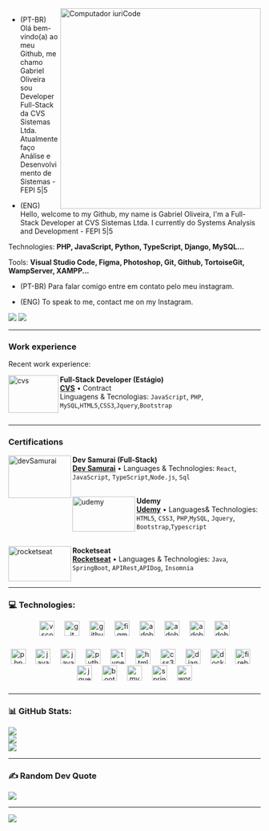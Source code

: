 <img src="https://raw.githubusercontent.com/MicaelliMedeiros/micaellimedeiros/master/image/computer-illustration.png" min-width="400px" max-width="400px" width="400px" align="right" alt="Computador iuriCode">

<p align="left"> 

  - (PT-BR)
Olá bem-vindo(a) ao meu Github, me chamo Gabriel Oliveira sou Developer Full-Stack da CVS Sistemas Ltda.
Atualmente faço Análise e Desenvolvimento de Sistemas - FEPI 5|5

  - (ENG)
Hello, welcome to my Github, my name is Gabriel Oliveira, I'm a Full-Stack Developer at CVS Sistemas Ltda.
I currently do Systems Analysis and Development - FEPI 5|5
</p>

<p align="left">
  Technologies: <strong>PHP, JavaScript, Python, TypeScript, Django, MySQL...</strong>
</p>

<p align="left">
  Tools: <strong>Visual Studio Code, Figma, Photoshop, Git, Github, TortoiseGit, WampServer, XAMPP...</strong>
</p>

<p align="left">

  - (PT-BR) Para falar comigo entre em contato pelo meu instagram.

  - (ENG) To speak to me, contact me on my Instagram.
</p>

<p align="left">
  <a href="https://www.linkedin.com/in/gabriel-oliveira-106906219/" alt="Linkedin">
  <img src="https://img.shields.io/badge/-Linkedin-0e76a8?style=flat-square&logo=Linkedin&logoColor=white&link=https://www.linkedin.com/in/gabrieloli-/" /></a>

  <a href="https://www.instagram.com/gabrieloli._/" alt="Instagram">
  <img src="https://img.shields.io/badge/-Instagram-DF0174?style=flat-square&labelColor=DF0174&logo=instagram&logoColor=white&link=https://www.instagram.com/gabrielnas._/"/></a>
</p>  

<hr>

### Work experience
Recent work experience:

[<img align="left" height="75px" width="100px" alt="cvs" src="https://www.mentorar.com.br/wp-content/uploads/2016/07/logo_cliente2.png"/>](https://cvssistemas.com.br/)

**Full-Stack Developer (Estágio)** \
[**CVS**](https://cvssistemas.com.br/) • Contract \
Linguagens & Tecnologias: `JavaScript`, `PHP`, `MySQL`,`HTML5`,`CSS3`,`Jquery`,`Bootstrap`\
<br/>

<hr>

### Certifications

[<img align="left" height="85px" width="125px" alt="devSamurai" src="https://class.devsamurai.com.br/assets/logo-ef6ee22864637a2fe661fd192e85c66c9dba6229e0dc6bf238882155fad5c168.svg"/>](https://class.devsamurai.com.br/)

**Dev Samurai (Full-Stack)** \
[**Dev Samurai**](https://class.devsamurai.com.br/) •
Languages ​​& Technologies: `React`, `JavaScript`, `TypeScript`,`Node.js`, `Sql`\
<br/>

[<img align="left" height="70px" width="125px" alt="udemy" src="https://logos-world.net/wp-content/uploads/2021/11/Udemy-Emblem.png"/>](https://www.udemy.com/)

**Udemy** \
[**Udemy**](https://www.udemy.com/) • 
Languages ​​& Technologies: `HTML5`, `CSS3`, `PHP`,`MySQL`, `Jquery`, `Bootstrap`,`Typescript`\
<br/>

[<img align="left" height="70px" width="125px" alt="rocketseat" src="https://yt3.googleusercontent.com/ytc/APkrFKZrGqrhoi-8bgGjHGvB9LPlACOM7v_LS1SwaoIQyA=s900-c-k-c0x00ffffff-no-rj"/>](https://www.rocketseat.com.br/)

**Rocketseat** \
[**Rocketseat**](https://www.rocketseat.com.br/) • 
Languages ​​& Technologies: `Java`, `SpringBoot`, `APIRest`,`APIDog`, `Insomnia`\
<br/>

<hr>

### 💻 Technologies:

<div align="center">
  <img src="https://skillicons.dev/icons?i=vscode" height="30" alt="vscode logo"  />
  <img width="12" />
  <img src="https://skillicons.dev/icons?i=git" height="30" alt="git logo"  />
  <img width="12" />
  <img src="https://skillicons.dev/icons?i=github" height="30" alt="github logo"  />
  <img width="12" />
  <img src="https://skillicons.dev/icons?i=figma" height="30" alt="figma logo"  />
  <img width="12" />
  <img src="https://skillicons.dev/icons?i=ae" height="30" alt="adobeaftereffects logo"  />
  <img width="12" />
  <img src="https://skillicons.dev/icons?i=ps" height="30" alt="adobephotoshop logo"  />
  <img width="12" />
  <img src="https://skillicons.dev/icons?i=ai" height="30" alt="adobeillustrator logo"  />
  <img width="12" />
  <img src="https://skillicons.dev/icons?i=pr" height="30" alt="adobepremierepro logo"  />
</div>

###

<div align="center">
  <img src="https://skillicons.dev/icons?i=php" height="30" alt="php logo"  />
  <img width="12" />
  <img src="https://skillicons.dev/icons?i=js" height="30" alt="javascript logo"  />
  <img width="12" />
  <img src="https://skillicons.dev/icons?i=java" height="30" alt="java logo"  />
  <img width="12" />
  <img src="https://skillicons.dev/icons?i=py" height="30" alt="python logo"  />
  <img width="12" />
  <img src="https://skillicons.dev/icons?i=ts" height="30" alt="typescript logo"  />
  <img width="12" />
  <img src="https://skillicons.dev/icons?i=html" height="30" alt="html5 logo"  />
  <img width="12" />
  <img src="https://skillicons.dev/icons?i=css" height="30" alt="css3 logo"  />
  <img width="12" />
  <img src="https://skillicons.dev/icons?i=django" height="30" alt="django logo"  />
  <img width="12" />
  <img src="https://skillicons.dev/icons?i=docker" height="30" alt="docker logo"  />
  <img width="12" />
  <img src="https://skillicons.dev/icons?i=firebase" height="30" alt="firebase logo"  />
  <img width="12" />
  <img src="https://skillicons.dev/icons?i=jquery" height="30" alt="jquery logo"  />
  <img width="12" />
  <img src="https://skillicons.dev/icons?i=bootstrap" height="30" alt="bootstrap logo"  />
  <img width="12" />
  <img src="https://skillicons.dev/icons?i=mysql" height="30" alt="mysql logo"  />
  <img width="12" />
  <img src="https://skillicons.dev/icons?i=spring" height="30" alt="spring logo"  />
  <img width="12" />
  <img src="https://skillicons.dev/icons?i=wordpress" height="30" alt="wordpress logo"  />
</div>

###

<hr>

### 📊 GitHub Stats:
![](https://github-readme-stats.vercel.app/api?username=aieff&theme=dark&hide_border=false&include_all_commits=true&count_private=true)<br/>
![](https://github-readme-streak-stats.herokuapp.com/?user=aieff&theme=dark&hide_border=false)<br/>
![](https://github-readme-stats.vercel.app/api/top-langs/?username=aieff&theme=dark&hide_border=false&include_all_commits=true&count_private=true&layout=compact)

<hr>

### ✍️ Random Dev Quote
![](https://quotes-github-readme.vercel.app/api?type=horizontal&theme=radical)

---
[![](https://visitcount.itsvg.in/api?id=aieff&icon=0&color=0)](https://visitcount.itsvg.in)
